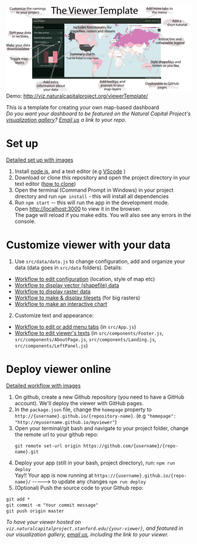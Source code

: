 ![](readme_gifs/viewerTemplateHowTo.png)
Demo: http://viz.naturalcapitalproject.org/viewerTemplate/

This is a template for creating your own map-based dashboard 
<br/>
*Do you want your dashboard to be featured on the Natural Capital Project's [visualization gallery](http://viz.naturalcapitalproject.org/)? [Email us](mailto:chweil@stanford.edu) a link to your repo.*

# Set up 
[Detailed set up with images](Readme_step_by_step.md#Set-up)

1. Install [node.js](https://nodejs.org/en/download/), and a text editor (e.g  [VScode](https://code.visualstudio.com/download) )
2. Download or clone this repository and open the project directory in your text editor ([how to clone](https://docs.github.com/en/enterprise/2.13/user/articles/cloning-a-repository))
3. Open the terminal (Command Prompt in Windows) in your project directory and run `npm install` - this will install all dependencies
4. Run `npm start` -- this will run the app in the development mode.<br />
   Open [http://localhost:3000](http://localhost:3000) to view it in the browser. <br />
   The page will reload if you make edits.
   You will also see any errors in the console. <br />

# Customize viewer with your data
1. Use `src/data/data.js` to change configuration, add and organize your data (data goes in `src/data` folders). Details:

* [Workflow to edit configuration](https://github.com/charlottegiseleweil/viewerTemplate/blob/master/Readme_detailed.md#configure-basemap-and-parameters) (location, style of map etc)
* [Workflow to display vector (shapefile) data](https://github.com/charlottegiseleweil/viewerTemplate/blob/master/Readme_detailed.md#display-shapefiles)
* [Workflow to display raster data](https://github.com/charlottegiseleweil/viewerTemplate/blob/master/Readme_detailed.md#display-rasters)
* [Workflow to make & display tilesets](https://github.com/charlottegiseleweil/viewerTemplate/blob/master/Readme_detailed.md#build-and-display-tilesets) (for big rasters)
* [Workflow to make an interactive chart](https://github.com/charlottegiseleweil/viewerTemplate/blob/master/Readme_detailed.md#build-an-interactive-chart)

2. Customize text and appearance:
* [Workflow to edit or add menu tabs](https://github.com/charlottegiseleweil/viewerTemplate/blob/master/Readme_detailed.md#add-a-new-menu-tab) (in `src/App.js`)
* [Workflow to edit viewer's texts](https://github.com/charlottegiseleweil/viewerTemplate/blob/master/Readme_detailed.md#edit-texts) (in `src/components/Footer.js`, `src/components/AboutPage.js`, `src/components/Landing.js`, `src/components/LeftPanel.js`)

# Deploy viewer online 
[Detailed workflow with images](Readme_step_by_step.md#Deploy-viewer-online)
1. On github, create a new Github repository (you need to have a GitHub account). We'll deploy the viewer with GitHub pages.
2. In the `package.json` file, change the `homepage` property to `http://{username}.github.io/{repository-name}`. (e.g `"homepage": "http://myusername.github.io/myviewer"`)
3. Open your terminal/git bash and navigate to your project folder, change the remote url to your github repo: <br/>
   ```
   git remote set-url origin https://github.com/{username}/{repo-name}.git
   ```
4. Deploy your app (still in your bash, project directory), run: `npm run deploy` <br/>
   Yay!! Your app is now running at `https://{username}.github.io/{repo-name}/`
   -----> to update any changes `npm run deploy`
5. (Optional) Push the source code to your Github repo:
```
git add *
git commit -m "Your commit message"
git push origin master
```
*To have your viewer hosted on `viz.naturalcapitalproject.stanford.edu/{your-viewer}`, and featured in our visualization gallery, [email us](mailto:chweil@stanford.edu), including the link to your viewer.*
